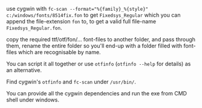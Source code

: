<!--more-->

use cygwin with <code>fc-scan --format="%{family}_%{style}" c:/windows/fonts/8514fix.fon</code> to get <code>Fixedsys_Regular</code> which you can append the file-extension <code>fon</code> to, to get a valid full file-name <code>Fixedsys_Regular.fon</code>.

copy the required ttf/otf/fon/... font-files to another folder, and pass through them,
rename the entire folder so you'll end-up with a folder filled with font-files which are recognisable by name.

You can script it all together or use <code>otfinfo</code> (<code>otfinfo --help</code> for details) as an alternative.


Find cygwin's <code>otfinfo</code> and <code>fc-scan</code> under <code>/usr/bin/</code>.

You can provide all the cygwin dependencies and run the exe from CMD shell under windows.